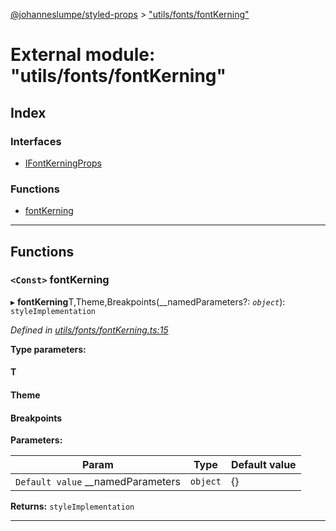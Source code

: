 [@johanneslumpe/styled-props](../README.md) > ["utils/fonts/fontKerning"](../modules/_utils_fonts_fontkerning_.md)

# External module: "utils/fonts/fontKerning"

## Index

### Interfaces

* [IFontKerningProps](../interfaces/_utils_fonts_fontkerning_.ifontkerningprops.md)

### Functions

* [fontKerning](_utils_fonts_fontkerning_.md#fontkerning)

---

## Functions

<a id="fontkerning"></a>

### `<Const>` fontKerning

▸ **fontKerning**T,Theme,Breakpoints(__namedParameters?: *`object`*): `styleImplementation`

*Defined in [utils/fonts/fontKerning.ts:15](https://github.com/johanneslumpe/styled-props/blob/3abf398/src/utils/fonts/fontKerning.ts#L15)*

**Type parameters:**

#### T 
#### Theme 
#### Breakpoints 
**Parameters:**

| Param | Type | Default value |
| ------ | ------ | ------ |
| `Default value` __namedParameters | `object` |  {} |

**Returns:** `styleImplementation`

___

